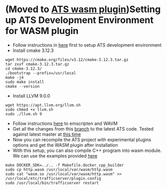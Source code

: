 (Moved to [ATS wasm plugin](https://github.com/apache/trafficserver/tree/master/plugins/experimental/wasm))Setting up ATS Development Environment for WASM plugin
====================================================================================================================================================================

* Follow instructions in [here](vagrant.md) first to setup ATS development environment
* Install cmake 3.12.3

```
wget https://cmake.org/files/v3.12/cmake-3.12.3.tar.gz
tar zxvf cmake-3.12.3.tar.gz 
cd cmake-3.12.3/
./bootstrap --prefix=/usr/local
make -j4
sudo make install
cmake --version
 ```

* Install LLVM 9.0.0

```
wget https://apt.llvm.org/llvm.sh
sudo chmod +x llvm.sh 
sudo ./llvm.sh 9
```

* Follow instructions [here](https://github.com/jplevyak/trafficserver/blob/wasm/plugins/experimental/wasm/README.md) to emscripten and WAVM
* Get all the changes from this [branch](https://github.com/jplevyak/trafficserver/commits/wasm/plugins/experimental/wasm) to the latest ATS code. Tested against latest master at [this time](https://github.com/apache/trafficserver/commit/457261c836dc7d8a406dbdcc73afd2fdacbf4b57) 
* Now you can recompile the ATS project with experimental plugins options and get the WASM plugin after installation
* With this setup, you can also compile C++ program into wasm module. We can use the examples provided [here](https://github.com/jplevyak/trafficserver/tree/wasm/plugins/experimental/wasm/example/http)

```
make DOCKER_SDK=../.. -f Makefile.docker_cpp_builder
sudo cp http.wasm /usr/local/var/wasm/http.wasm
sudo cat "wasm.so /usr/local/var/wasm/http.wasm" >> /usr/local/etc/trafficserver/plugin.config
sudo /usr/local/bin/trafficserver restart
```
